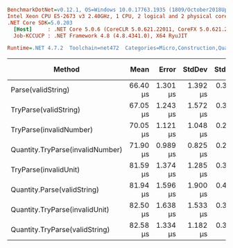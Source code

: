 ``` ini

BenchmarkDotNet=v0.12.1, OS=Windows 10.0.17763.1935 (1809/October2018Update/Redstone5)
Intel Xeon CPU E5-2673 v3 2.40GHz, 1 CPU, 2 logical and 2 physical cores
.NET Core SDK=5.0.203
  [Host]     : .NET Core 5.0.6 (CoreCLR 5.0.621.22011, CoreFX 5.0.621.22011), X64 RyuJIT
  Job-KCCUCP : .NET Framework 4.8 (4.8.4341.0), X64 RyuJIT

Runtime=.NET 4.7.2  Toolchain=net472  Categories=Micro,Construction,Quantity,String  

```
|                           Method |     Mean |    Error |   StdDev |   StdErr |      Min |      Max |   Median | Ratio | MannWhitney(5%) | RatioSD |  Gen 0 |  Gen 1 | Gen 2 | Allocated |
|--------------------------------- |---------:|---------:|---------:|---------:|---------:|---------:|---------:|------:|---------------- |--------:|-------:|-------:|------:|----------:|
|               Parse(validString) | 66.40 μs | 1.301 μs | 1.392 μs | 0.328 μs | 64.09 μs | 68.48 μs | 66.30 μs |  1.00 |            Base |    0.00 | 8.2816 | 0.2588 |     - |  52.55 KB |
|            TryParse(validString) | 67.05 μs | 1.243 μs | 1.572 μs | 0.328 μs | 63.86 μs | 69.80 μs | 67.17 μs |  1.01 |            Same |    0.03 | 8.2816 | 0.2588 |     - |  52.53 KB |
|          TryParse(invalidNumber) | 70.05 μs | 1.121 μs | 1.048 μs | 0.271 μs | 68.39 μs | 71.64 μs | 70.19 μs |  1.06 |            Same |    0.02 | 8.2816 | 0.2588 |     - |   52.1 KB |
| Quantity.TryParse(invalidNumber) | 71.90 μs | 0.989 μs | 0.825 μs | 0.229 μs | 70.76 μs | 73.90 μs | 71.72 μs |  1.09 |          Slower |    0.02 | 8.2816 | 0.2588 |     - |   52.1 KB |
|            TryParse(invalidUnit) | 81.59 μs | 1.374 μs | 1.285 μs | 0.332 μs | 79.22 μs | 84.20 μs | 81.41 μs |  1.23 |          Slower |    0.03 | 8.0745 | 0.3106 |     - |  51.92 KB |
|      Quantity.Parse(validString) | 81.94 μs | 1.596 μs | 1.900 μs | 0.415 μs | 79.53 μs | 86.78 μs | 81.30 μs |  1.23 |          Slower |    0.04 | 8.7209 | 0.4845 |     - |  55.25 KB |
|   Quantity.TryParse(invalidUnit) | 82.50 μs | 1.638 μs | 1.533 μs | 0.396 μs | 80.40 μs | 85.48 μs | 82.50 μs |  1.25 |          Slower |    0.04 | 8.0745 | 0.3106 |     - |  51.92 KB |
|   Quantity.TryParse(validString) | 82.58 μs | 1.334 μs | 1.182 μs | 0.316 μs | 80.68 μs | 84.73 μs | 82.64 μs |  1.25 |          Slower |    0.02 | 8.7209 | 0.4845 |     - |  55.25 KB |
